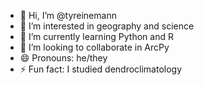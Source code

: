 - 👋 Hi, I’m @tyreinemann
- 👀 I’m interested in geography and science
- 🌱 I’m currently learning Python and R
- 💞️ I’m looking to collaborate in ArcPy 
- 😄 Pronouns: he/they
- ⚡ Fun fact: I studied dendroclimatology

<!---
tyreinemann/tyreinemann is a ✨ special ✨ repository because its `README.md` (this file) appears on your GitHub profile.
You can click the Preview link to take a look at your changes.
--->
